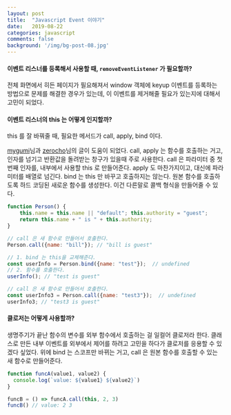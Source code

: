```yaml
---
layout: post
title:  "Javascript Event 이야기"
date:   2019-08-22
categories: javascript
comments: false
background: '/img/bg-post-08.jpg'
---
```


#### 이벤트 리스너를 등록해서 사용할 때, `removeEventListener` 가 필요할까?
전체 화면에서 히든 페이지가 필요해져서 window 객체에 keyup 이벤트를 등록하는 방법으로 문제를 해결한 경우가 있는데, 
이 이벤트를 제거해줄 필요가 있는지에 대해서 고민이 되었다.   


#### 이벤트 리스너의 this 는 어떻게 인지할까?
this 를 잘 바꿔줄 때, 필요한 메서드가 call, apply, bind 이다. 
 
[mygumi][mygumi]님과 [zerocho][zerocho]님의 글이 도움이 되었다. 
call, apply 는 함수를 호출하는 거고, 인자를 넘기고 반환값을 돌려받는 창구가 있을때 주로 사용한다.
call 은 파라미터 중 첫번째 인자를, 내부에서 사용할 this 로 만들어준다. 
apply 도 마찬가지이고, 대신에 파라미터를 배열로 넘긴다. 
bind 는 this 만 바꾸고 호출하지는 않는다. 원본 함수를 호출하도록 하드 코딩된 새로운 함수를 생성한다. 
이건 다른말로 콜백 형식을 만들어줄 수 있다.


``` js
function Person() { 
    this.name = this.name || "default"; this.authority = "guest";
    return this.name + " is " + this.authority; 
}

// call 은 새 함수로 만들어서 호출한다.
Person.call({name: "bill"}); // "bill is guest"

// 1. bind 는 this을 교체해준다.
const userInfo = Person.bind({name: "test"});  // undefined
// 2. 함수를 호출한다.
userInfo(); // "test is guest"

// call 은 새 함수로 만들어서 호출한다.
const userInfo3 = Person.call({name: "test3"});  // undefined
userInfo3; // "test3 is guest"
```

#### 클로저는 어떻게 사용할까?
생명주기가 끝난 함수의 변수를 외부 함수에서 호출하는 걸 일컬어 클로저라 한다. 
클래스로 만든 내부 이벤트를 외부에서 제어를 하려고 고민을 하다가 클로저를 응용할 수 있겠다 싶었다.
위에 bind 는 스코프만 바뀌는 거고, call 은 원본 함수를 호출할 수 있는 새 함수로 만들어준다.   

```js
function funcA(value1, value2) {
  console.log(`value: ${value1} ${value2}`)
}

funcB = () => funcA.call(this, 2, 3) 
funcB() // value: 2 3
``` 

[mygumi]: https://mygumi.tistory.com/332
[zerocho]: https://www.zerocho.com/category/JavaScript/post/57433645a48729787807c3fd